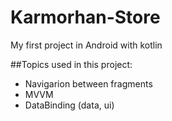 # Karmorhan-Store
My first project in Android with kotlin

##Topics used in this project:
- Navigarion between fragments
- MVVM
- DataBinding (data, ui)
